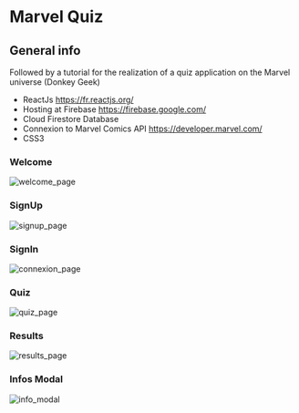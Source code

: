 # Marvel Quiz

## General info

Followed by a tutorial for the realization of a quiz application on the Marvel universe
(Donkey Geek)

* ReactJs https://fr.reactjs.org/
* Hosting at Firebase https://firebase.google.com/
* Cloud Firestore Database
* Connexion to Marvel Comics API https://developer.marvel.com/
* CSS3

### Welcome
![welcome_page](https://user-images.githubusercontent.com/48568104/108630536-89f53700-7465-11eb-86de-f1500283f8dd.png)

### SignUp
![signup_page](https://user-images.githubusercontent.com/48568104/108630615-f4a67280-7465-11eb-8bba-530bbe06989c.png)

### SignIn
![connexion_page](https://user-images.githubusercontent.com/48568104/108630583-c9238800-7465-11eb-94e2-7370e7b7f05f.png)

### Quiz
![quiz_page](https://user-images.githubusercontent.com/48568104/108630591-d6407700-7465-11eb-8839-de088fb38930.png)

### Results
![results_page](https://user-images.githubusercontent.com/48568104/108630594-de98b200-7465-11eb-8857-3dc530a412db.png)

### Infos Modal
![info_modal](https://user-images.githubusercontent.com/48568104/108630586-d0e32c80-7465-11eb-8a4b-d1c30e917bc7.png)

